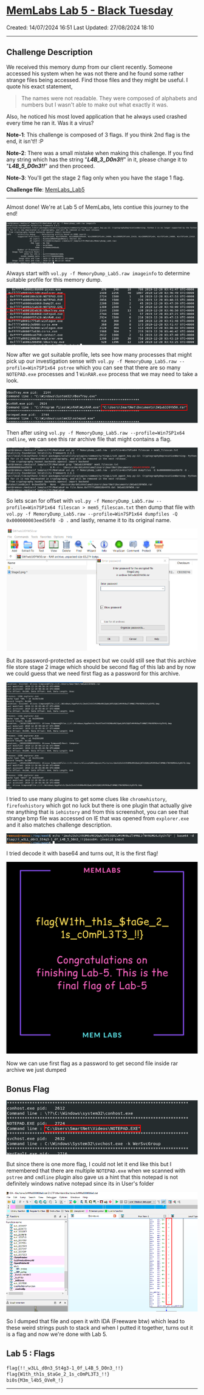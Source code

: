 # [MemLabs Lab 5 - Black Tuesday](https://github.com/stuxnet999/MemLabs/tree/master/Lab%205)
Created: 14/07/2024 16:51
Last Updated: 27/08/2024 18:10
***
## Challenge Description
We received this memory dump from our client recently. Someone accessed his system when he was not there and he found some rather strange files being accessed. Find those files and they might be useful. I quote his exact statement,

>The names were not readable. They were composed of alphabets and numbers but I wasn't able to make out what exactly it was.

Also, he noticed his most loved application that he always used crashed every time he ran it. Was it a virus?

**Note-1**: This challenge is composed of 3 flags. If you think 2nd flag is the end, it isn't!! :P

**Note-2**: There was a small mistake when making this challenge. If you find any string which has the string "***L4B_3_D0n3!!***" in it, please change it to "***L4B_5_D0n3!!***" and then proceed.

**Note-3**: You'll get the stage 2 flag only when you have the stage 1 flag.

**Challenge file**: [MemLabs_Lab5](https://mega.nz/#!Ps5ViIqZ!UQtKmUuKUcqqtt6elP_9OJtnAbpwwMD7lVKN1iWGoec)
***
Almost done! We're at Lab 5 of MemLabs, lets contiue this journey to the end!

![2728990d727d84774be62b817e430cc7.png](../../_resources/2728990d727d84774be62b817e430cc7.png)

Always start with `vol.py -f MemoryDump_Lab5.raw imageinfo` to determine suitable profile for this memory dump.

![6945c4bd2f585e23aa377206ace5030d.png](../../_resources/6945c4bd2f585e23aa377206ace5030d.png)

Now after we got suitable profile, lets see how many processes that might pick up our investigation sense with `vol.py -f MemoryDump_Lab5.raw --profile=Win7SP1x64 pstree` which you can see that there are so many `NOTEPAD.exe` processes and 1 `WinRAR.exe` process that we may need to take a look.

![3ecd9df1ab98dd32970bac1f21609b7c.png](../../_resources/3ecd9df1ab98dd32970bac1f21609b7c.png)

Then after using `vol.py -f MemoryDump_Lab5.raw --profile=Win7SP1x64 cmdline`, we can see this rar archive file that might contains a flag.

![57729c4141dffe509bb2ad3938840e85.png](../../_resources/57729c4141dffe509bb2ad3938840e85.png)

So lets scan for offset with `vol.py -f MemoryDump_Lab5.raw --profile=Win7SP1x64 filescan > mem5_filescan.txt` then dump that file with `vol.py -f MemoryDump_Lab5.raw --profile=Win7SP1x64 dumpfiles -Q 0x000000003eed56f0 -D .` and lastly, rename it to its original name.

![3bef0dd2bba4fe5ee92f04c6e05d1271.png](../../_resources/3bef0dd2bba4fe5ee92f04c6e05d1271.png)

But its password-protected as expect but we could still see that this archive file store stage 2 image which should be second flag of this lab and by now we could guess that we need first flag as a password for this archive.

![4fe1658e3e919c6ab526004e320692ce.png](../../_resources/4fe1658e3e919c6ab526004e320692ce.png)

I tried to use many plugins to get some clues like `chromehistory`, `firefoxhistory` which got no luck but there is one plugin that actually give me anything that is `iehistory` and from this screenshot, you can see that strange bmp file was accessed on IE that was opened from  `explorer.exe` and it also matches challenge description.

![d7f591c59c4f33382a7796668b393312.png](../../_resources/d7f591c59c4f33382a7796668b393312.png)

I tried decode it with base64 and turns out, It is the first flag!

![Stage2.png](../../_resources/Stage2.png)

Now we can use first flag as a password to get second file inside rar archive we just dumped

## Bonus Flag

![2f337aff160c0a1bf708065bfda24123.png](../../_resources/2f337aff160c0a1bf708065bfda24123.png)

But since there is one more flag, I could not let it end like this but I remembered that there are multiple `NOTEPAD.exe` when we scanned with `pstree` and `cmdline` plugin also gave us a hint that this notepad is not definitely windows native notepad since its in User's folder

![5b47ab09f6903637a867b7c4225d27ca.png](../../_resources/5b47ab09f6903637a867b7c4225d27ca.png)

So I dumped that file and open it with IDA (Freeware btw) which lead to these weird strings push to stack and when I putted it together, turns out it is a flag and now we're done with Lab 5.

## Lab 5 : Flags
```
flag{!!_w3LL_d0n3_St4g3-1_0f_L4B_5_D0n3_!!}
flag{W1th_th1s_$taGe_2_1s_cOmPL3T3_!!}
bi0s{M3m_l4b5_OVeR_!}
```
***